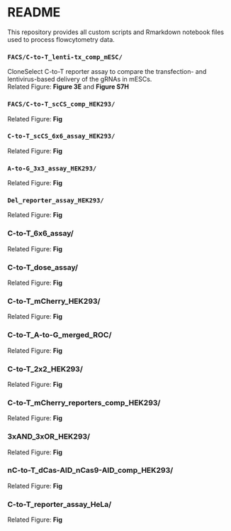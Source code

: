 # README
This repository provides all custom scripts and Rmarkdown notebook files used to process flowcytometry data.

### `FACS/C-to-T_lenti-tx_comp_mESC/`
CloneSelect C-to-T reporter assay to compare the transfection- and lentivirus-based delivery of the gRNAs in mESCs.   
Related Figure: **Figure 3E** and **Figure S7H**

### `FACS/C-to-T_scCS_comp_HEK293/`

Related Figure: **Fig**

### `C-to-T_scCS_6x6_assay_HEK293/`
Related Figure: **Fig**

### `A-to-G_3x3_assay_HEK293/`
Related Figure: **Fig**

### `Del_reporter_assay_HEK293/`
Related Figure: **Fig**

### C-to-T_6x6_assay/
Related Figure: **Fig**

### C-to-T_dose_assay/
Related Figure: **Fig**

### C-to-T_mCherry_HEK293/
Related Figure: **Fig**

### C-to-T_A-to-G_merged_ROC/
Related Figure: **Fig**

### C-to-T_2x2_HEK293/
Related Figure: **Fig**

### C-to-T_mCherry_reporters_comp_HEK293/
Related Figure: **Fig**

### 3xAND_3xOR_HEK293/
Related Figure: **Fig**

### nC-to-T_dCas-AID_nCas9-AID_comp_HEK293/
Related Figure: **Fig**

### C-to-T_reporter_assay_HeLa/
Related Figure: **Fig**
